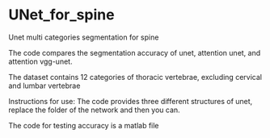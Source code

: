 # UNet_for_spine
Unet multi categories segmentation for spine


The code compares the segmentation accuracy of unet, attention unet, and attention vgg-unet.


The dataset contains 12 categories of thoracic vertebrae, excluding cervical and lumbar vertebrae


Instructions for use: The code provides three different structures of unet, replace the folder of the network and then you can.

The code for testing accuracy is a matlab file
